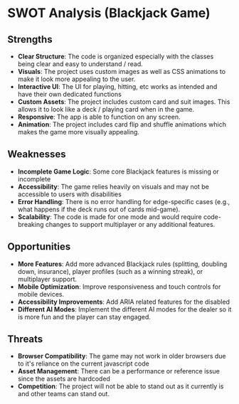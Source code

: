 # SWOT Analysis (Blackjack Game)

## Strengths
- **Clear Structure**: The code is organized especially with the classes being clear and easy to understand / read.
- **Visuals**: The project uses custom images as well as CSS animations to make it look more appealing to the user.
- **Interactive UI**: The UI for playing, hitting, etc works as intended and have their own dedicated functions
- **Custom Assets**: The project includes custom card and suit images. This allows it to look like a deck / playing card when in the game. 
- **Responsive**: The app is able to function on any screen.
- **Animation**: The project includes card flip and shuffle animations which makes the game more visually appealing.

## Weaknesses
- **Incomplete Game Logic**: Some core Blackjack features is missing or incomplete
- **Accessibility**: The game relies heavily on visuals and may not be accessible to users with disabilities 
- **Error Handling**: There is no error handling for edge-specific cases (e.g., what happens if the deck runs out of cards mid-game).
- **Scalability**: The code is made for one mode and would require code-breaking changes to support multiplayer or any additional features.

## Opportunities
- **More Features**: Add more advanced Blackjack rules (splitting, doubling down, insurance), player profiles (such as a winning streak), or multiplayer support.
- **Mobile Optimization**: Improve responsiveness and touch controls for mobile devices.
- **Accessibility Improvements**: Add ARIA related features for the disabled
- **Different AI Modes**: Implement the different AI modes for the dealer so it is more fun and the player can stay engaged.
  
## Threats
- **Browser Compatibility**: The game may not work in older browsers due to it's reliance on the current javascript code
- **Asset Management**: There can be a performance or reference issue since the assets are hardcoded
- **Competition**: The project will not be able to stand out as it currently is and other teams can stand out.
